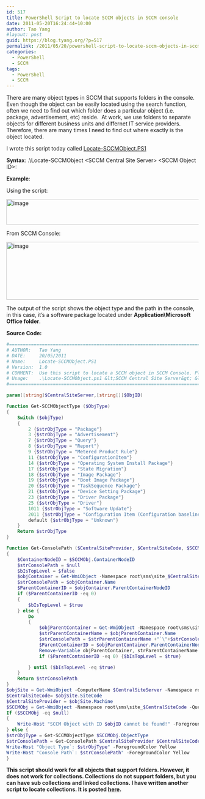 ```yaml
---
id: 517
title: PowerShell Script to locate SCCM objects in SCCM console
date: 2011-05-20T16:24:44+10:00
author: Tao Yang
#layout: post
guid: https://blog.tyang.org/?p=517
permalink: /2011/05/20/powershell-script-to-locate-sccm-objects-in-sccm-console/
categories:
  - PowerShell
  - SCCM
tags:
  - PowerShell
  - SCCM
---
```

There are many object types in SCCM that supports folders in the console. Even though the object can be easily located using the search function, often we need to find out which folder does a particular object (i.e. package, advertisement, etc) reside.  At work, we use folders to separate objects for different business units and differnet IT service providers. Therefore, there are many times I need to find out where exactly is the object located.

I wrote this script today called <a href="https://blog.tyang.org/wp-content/uploads/2011/05/Locate-SCCMObject.zip">Locate-SCCMObject.PS1</a>

<strong>Syntax</strong>: .\Locate-SCCMObject &lt;SCCM Central Site Server&gt; &lt;SCCM Object ID&gt;:

<strong>Example</strong>:

Using the script:

<a href="https://blog.tyang.org/wp-content/uploads/2011/05/image3.png"><img style="display: inline; border: 0px;" title="image" src="https://blog.tyang.org/wp-content/uploads/2011/05/image_thumb3.png" border="0" alt="image" width="796" height="67" /></a>

From SCCM Console:

<a href="https://blog.tyang.org/wp-content/uploads/2011/05/image4.png"><img style="display: inline; border: 0px;" title="image" src="https://blog.tyang.org/wp-content/uploads/2011/05/image_thumb4.png" border="0" alt="image" width="878" height="151" /></a>

The output of the script shows the object type and the path in the console, in this case, it’s a software package located under <strong>Application\Microsoft Office folder</strong>.

<strong>Source Code:</strong>

```powershell
#======================================================================================================================
# AUTHOR:	Tao Yang
# DATE:		20/05/2011
# Name:		Locate-SCCMObject.PS1
# Version:	1.0
# COMMENT:	Use this script to locate a SCCM object in SCCM Console. Please note it does not work for SCCM collections.
# Usage:	.\Locate-SCCMObject.ps1 &lt;SCCM Central Site Server&gt; &lt;SCCM Object ID&gt;
#======================================================================================================================

param([string]$CentralSiteServer,[string[]]$ObjID)

Function Get-SCCMObjectType ($ObjType)
{
	Switch ($objType)
	{
		2 {$strObjType = "Package"}
		3 {$strObjType = "Advertisement"}
		7 {$strObjType = "Query"}
		8 {$strObjType = "Report"}
		9 {$strObjType = "Metered Product Rule"}
		11 {$strObjType = "ConfigurationItem"}
		14 {$strObjType = "Operating System Install Package"}
		17 {$strObjType = "State Migration"}
		18 {$strObjType = "Image Package"}
		19 {$strObjType = "Boot Image Package"}
		20 {$strObjType = "TaskSequence Package"}
		21 {$strObjType = "Device Setting Package"}
		23 {$strObjType = "Driver Package"}
		25 {$strObjType = "Driver"}
		1011 {$strObjType = "Software Update"}
		2011 {$strObjType = "Configuration Item (Configuration baseline)"}
		default {$strObjType = "Unknown"}
	}
	Return $strObjType
}

Function Get-ConsolePath ($CentralSiteProvider, $CentralSiteCode, $SCCMObj)
{
	$ContainerNodeID = $SCCMObj.ContainerNodeID
	$strConsolePath = $null
	$bIsTopLevel = $false
	$objContainer = Get-WmiObject -Namespace root\sms\site_$CentralSiteCode -Query "Select * from SMS_ObjectContainerNode Where ContainerNodeID = '$ContainerNodeID'" -ComputerName $CentralSiteProvider
	$strConsolePath = $objContainer.Name
	$ParentContainerID = $objContainer.ParentContainerNodeID
	if ($ParentContainerID -eq 0)
	{
		$bIsTopLevel = $true
	} else {
		Do
		{
			$objParentContainer = Get-WmiObject -Namespace root\sms\site_$CentralSiteCode -Query "Select * from SMS_ObjectContainerNode Where ContainerNodeID = '$ParentContainerID'" -ComputerName $CentralSiteProvider
			$strParentContainerName = $objParentContainer.Name
			$strConsolePath = $strParentContainerName +"`\"+$strConsolePath
			$ParentContainerID = $objParentContainer.ParentContainerNodeID
			Remove-Variable objParentContainer, strParentContainerName
			if ($ParentContainerID -eq 0) {$bIsTopLevel = $true}

		} until ($bIsTopLevel -eq $true)
	}
	Return $strConsolePath
}
$objSite = Get-WmiObject -ComputerName $CentralSiteServer -Namespace root\sms -query "Select * from SMS_ProviderLocation WHERE ProviderForLocalSite = True"
$CentralSiteCode= $objSite.SiteCode
$CentralSiteProvider = $objSite.Machine
$SCCMObj = Get-WmiObject -Namespace root\sms\site_$CentralSiteCode -Query "Select * from SMS_ObjectContainerItem Where InstanceKey = '$objID'" -ComputerName $CentralSiteProvider
If ($SCCMObj -eq $null)
{
	Write-Host "SCCM Object with ID $objID cannot be found!" -ForegroundColor Red
} else {
$strObjType = Get-SCCMObjectType $SCCMObj.ObjectType
$strConsolePath = Get-ConsolePath $CentralSiteProvider $CentralSiteCode $SCCMObj
Write-Host "Object Type`: $strObjType" -ForegroundColor Yellow
Write-Host "Console Path`: $strConsolePath" -ForegroundColor Yellow
}
```

<strong>This script should work for all objects that support folders. However, it does not work for collections. Collections do not support folders, but you can have sub collections and linked collections. I have written another script to locate collections. It is posted <a title="Get-CollectionPath" href="https://blog.tyang.org/2011/01/23/how-to-locate-sccm-collection-object-based-on-the-collection-id/">here</a>.</strong>